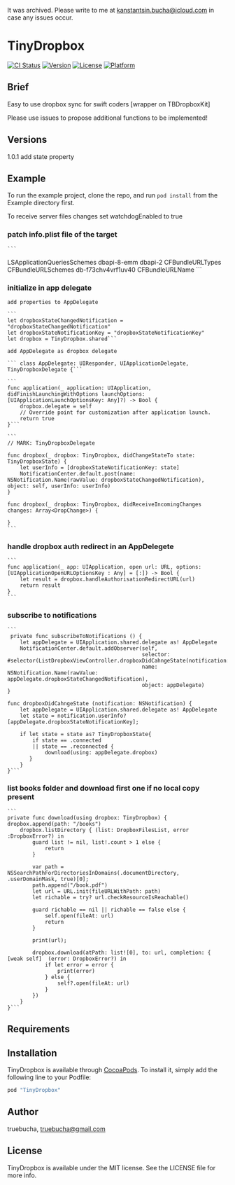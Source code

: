 It was archived. Please write to me at kanstantsin.bucha@icloud.com in case any issues occur.

# TinyDropbox

[![CI Status](http://img.shields.io/travis/truebucha/TinyDropbox.svg?style=flat)](https://travis-ci.org/truebucha/TinyDropbox)
[![Version](https://img.shields.io/cocoapods/v/TinyDropbox.svg?style=flat)](http://cocoapods.org/pods/TinyDropbox)
[![License](https://img.shields.io/cocoapods/l/TinyDropbox.svg?style=flat)](http://cocoapods.org/pods/TinyDropbox)
[![Platform](https://img.shields.io/cocoapods/p/TinyDropbox.svg?style=flat)](http://cocoapods.org/pods/TinyDropbox)

## Brief

Easy to use dropbox sync for swift coders [wrapper on TBDropboxKit]

Please use issues to propose additional functions to be implemented!


## Versions

  1.0.1
    add state property

## Example

To run the example project, clone the repo, and run `pod install` from the Example directory first.

To receive server files changes set watchdogEnabled to true 

### patch info.plist file of the target

    ```
  <key>LSApplicationQueriesSchemes</key>
    <array>
		<string>dbapi-8-emm</string>
		<string>dbapi-2</string>
	</array>
	<key>CFBundleURLTypes</key>
	<array>
		<dict>
			<key>CFBundleURLSchemes</key>
			<array>
				<string>db-f73chv4vrf1uv40</string>
			</array>
			<key>CFBundleURLName</key>
			<string></string>
		</dict>
	</array>
    ```

### initialize in app delegate
    
    add properties to AppDelegate
    
    ```
    let dropboxStateChangedNotification = "dropboxStateChangedNotification"
    let dropboxStateNotificationKey = "dropboxStateNotificationKey"
    let dropbox = TinyDropbox.shared```
    
    add AppDelegate as dropbox delegate
    
    ``` class AppDelegate: UIResponder, UIApplicationDelegate, TinyDropboxDelegate {```
    
    ```
    func application(_ application: UIApplication, didFinishLaunchingWithOptions launchOptions: [UIApplicationLaunchOptionsKey: Any]?) -> Bool {
        dropbox.delegate = self
        // Override point for customization after application launch.
        return true
    }```
    
    ```
    // MARK: TinyDropboxDelegate

    func dropbox(_ dropbox: TinyDropbox, didChangeStateTo state: TinyDropboxState) {
        let userInfo = [dropboxStateNotificationKey: state]
        NotificationCenter.default.post(name: NSNotification.Name(rawValue: dropboxStateChangedNotification), object: self, userInfo: userInfo)
    }
    
    func dropbox(_ dropbox: TinyDropbox, didReceiveIncomingChanges changes: Array<DropChange>) {

    }
    ```
### handle dropbox auth redirect in an AppDelegete
    
    ```
    func application(_ app: UIApplication, open url: URL, options: [UIApplicationOpenURLOptionsKey : Any] = [:]) -> Bool {
        let result = dropbox.handleAuthorisationRedirectURL(url)
        return result
    }
    ```

### subscribe to notifications

    ```
     private func subscribeToNotifications () {
        let appDelegate = UIApplication.shared.delegate as! AppDelegate
        NotificationCenter.default.addObserver(self,
                                               selector: #selector(ListDropboxViewController.dropboxDidCahngeState(notification:)),
                                               name: NSNotification.Name(rawValue: appDelegate.dropboxStateChangedNotification),
                                               object: appDelegate)
    }

    func dropboxDidCahngeState (notification: NSNotification) {
        let appDelegate = UIApplication.shared.delegate as! AppDelegate
        let state = notification.userInfo?[appDelegate.dropboxStateNotificationKey];
        
        if let state = state as? TinyDropboxState{
            if state == .connected
            || state == .reconnected {
                download(using: appDelegate.dropbox)
           }
        }
    }```
    
### list books folder and download first one if no local copy present
    
    ```
    private func download(using dropbox: TinyDropbox) {
    dropbox.append(path: "/books")
        dropbox.listDirectory { (list: DropboxFilesList, error :DropboxError?) in
            guard list != nil, list!.count > 1 else {
                return
            }
            
            var path = NSSearchPathForDirectoriesInDomains(.documentDirectory, .userDomainMask, true)[0];
            path.append("/book.pdf")
            let url = URL.init(fileURLWithPath: path)
            let richable = try? url.checkResourceIsReachable()
            
            guard richable == nil || richable == false else {
                self.open(fileAt: url)
                return
            }
            
            print(url);
            
            dropbox.download(atPath: list![0], to: url, completion: { [weak self]  (error: DropboxError?) in
                if let error = error {
                    print(error)
                } else {
                    self?.open(fileAt: url)
                }
            })
        }
    }```

## Requirements

## Installation

TinyDropbox is available through [CocoaPods](http://cocoapods.org). To install
it, simply add the following line to your Podfile:

```ruby
pod "TinyDropbox"
```

## Author

truebucha, truebucha@gmail.com

## License

TinyDropbox is available under the MIT license. See the LICENSE file for more info.
